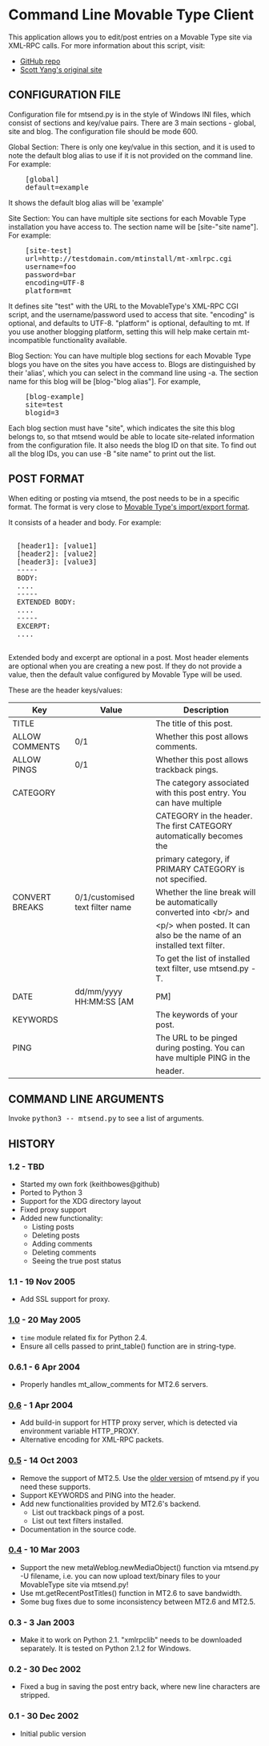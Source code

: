 # Command Line Movable Type Client
This application allows you to edit/post entries on a Movable Type site via
XML-RPC calls. For more information about this script, visit:

* [GitHub repo](https://github.com/keithbowes/mtsend)
* [Scott Yang's original site](https://scott.yang.id.au/2002/12/mtsendpy/)


## CONFIGURATION FILE
Configuration file for mtsend.py is in the style of Windows INI files, which
consist of sections and key/value pairs. There are 3 main sections - global,
site and blog. The configuration file should be mode 600.

Global Section:
  There is only one key/value in this section, and it is used to note the
  default blog alias to use if it is not provided on the command line.
  For example:

<pre>
    [global]
    default=example
</pre>

  It shows the default blog alias will be 'example'

Site Section:
  You can have multiple site sections for each Movable Type installation
  you have access to. The section name will be [site-"site name"]. For
  example:
    
<pre>
    [site-test]
    url=http://testdomain.com/mtinstall/mt-xmlrpc.cgi
    username=foo
    password=bar
    encoding=UTF-8
    platform=mt
</pre>

  It defines site "test" with the URL to the MovableType's XML-RPC CGI
  script, and the username/password used to access that site. "encoding" is
  optional, and defaults to UTF-8. "platform" is optional, defaulting to mt.
  If you use another blogging platform, setting this will help make certain
  mt-incompatible functionality available.

Blog Section:
  You can have multiple blog sections for each Movable Type blogs you have
  on the sites you have access to. Blogs are distinguished by their 'alias',
  which you can select in the command line using -a. The section name for
  this blog will be [blog-"blog alias"]. For example,

<pre>
    [blog-example]
    site=test
    blogid=3
</pre>

  Each blog section must have "site", which indicates the site this blog
  belongs to, so that mtsend would be able to locate site-related
  information from the configuration file. It also needs the blog ID on that
  site. To find out all the blog IDs, you can use -B "site name" to print
  out the list.


## POST FORMAT
When editing or posting via mtsend, the post needs to be in a specific format.
The format is very close to [Movable Type's import/export
format](http://movabletype.org/documentation/appendices/import-export-format.htm).

It consists of a header and body. For example:

<pre>

  [header1]: [value1]
  [header2]: [value2]
  [header3]: [value3]
  -----
  BODY:
  ....
  -----
  EXTENDED BODY:
  ....
  -----
  EXCERPT:
  ....

</pre>

Extended body and excerpt are optional in a post. Most header elements are
optional when you are creating a new post. If they do not provide a value,
then the default value configured by Movable Type will be used.

These are the header keys/values:

Key             | Value                           | Description
--------------  | ------------------------------- | -----------
TITLE           |                                 | The title of this post.
ALLOW COMMENTS  | 0/1                             | Whether this post allows comments.
ALLOW PINGS     | 0/1                             | Whether this post allows trackback pings.
CATEGORY        |                                 | The category associated with this post entry. You can have multiple
                |                                 | CATEGORY in the header. The first CATEGORY automatically becomes the
                |                                 | primary category, if PRIMARY CATEGORY is not specified.
CONVERT BREAKS  | 0/1/customised text filter name | Whether the line break will be automatically converted into &lt;br/&gt; and
                |                                 | &lt;p/&gt; when posted. It can also be the name of an installed text filter.
                |                                 | To get the list of installed text filter, use mtsend.py -T.
DATE            | dd/mm/yyyy HH:MM:SS [AM|PM]     | The post date. It might not work if you are creating a new post.
KEYWORDS        |                                 | The keywords of your post.
PING            |                                 | The URL to be pinged during posting. You can have multiple PING in the
                |                                 | header.


## COMMAND LINE ARGUMENTS
Invoke <kbd>python3 \-- mtsend.py</kbd> to see a list of arguments.


## HISTORY

### 1.2 - TBD
+ Started my own fork (keithbowes@github)
+ Ported to Python 3
+ Support for the XDG directory layout
+ Fixed proxy support
+ Added new functionality:
   * Listing posts
   * Deleting posts
   * Adding comments
   * Deleting comments
   * Seeing the true post status

### 1.1 - 19 Nov 2005
+ Add SSL support for proxy.

### [1.0](http://scott.yang.id.au/2005/05/update-mtsendpy-10-has-been-released.html) - 20 May 2005
+ ```time``` module related fix for Python 2.4.
+ Ensure all cells passed to print_table() function are in string-type.

### 0.6.1 - 6 Apr 2004
+ Properly handles mt_allow_comments for MT2.6 servers.

### [0.6](http://scott.yang.id.au/2004/04/update-mtsendpy-06-has-been-released.html) - 1 Apr 2004
+ Add build-in support for HTTP proxy server, which is detected via
  environment variable HTTP_PROXY.
+ Alternative encoding for XML-RPC packets.

### [0.5](http://scott.yang.id.au/2003/10/update-mtsendpy-05-has-been-released.html) - 14 Oct 2003
+ Remove the support of MT2.5. Use the [older version](http://scott.yang.id.au/archives/000132.php) of mtsend.py if you
  need these supports.
+ Support KEYWORDS and PING into the header.
+ Add new functionalities provided by MT2.6's backend.
  - List out trackback pings of a post.
  - List out text filters installed.
+ Documentation in the source code.

### [0.4](http://scott.yang.id.au/2003/03/update-mtsendpy-04-has-been-released.html) - 10 Mar 2003
+ Support the new metaWeblog.newMediaObject() function via mtsend.py -U
  filename, i.e. you can now upload text/binary files to your
  MovableType site via mtsend.py!
+ Use mt.getRecentPostTitles() function in MT2.6 to save bandwidth.
+ Some bug fixes due to some inconsistency between MT2.6 and MT2.5.

### 0.3 - 3 Jan 2003
+ Make it to work on Python 2.1. "xmlrpclib" needs to be downloaded
  separately. It is tested
  on Python 2.1.2 for Windows.
  
### 0.2 - 30 Dec 2002
+ Fixed a bug in saving the post entry back, where new line characters
  are stripped.

### 0.1 - 30 Dec 2002
+ Initial public version
